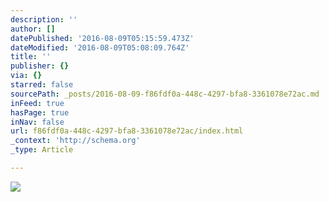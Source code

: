 ```yaml
---
description: ''
author: []
datePublished: '2016-08-09T05:15:59.473Z'
dateModified: '2016-08-09T05:08:09.764Z'
title: ''
publisher: {}
via: {}
starred: false
sourcePath: _posts/2016-08-09-f86fdf0a-448c-4297-bfa8-3361078e72ac.md
inFeed: true
hasPage: true
inNav: false
url: f86fdf0a-448c-4297-bfa8-3361078e72ac/index.html
_context: 'http://schema.org'
_type: Article

---
```

![](https://the-grid-user-content.s3-us-west-2.amazonaws.com/549fc119-e5f3-4e41-9aaa-796f29ec2da9.png)
